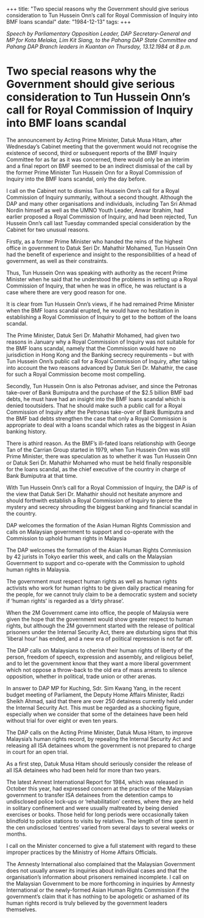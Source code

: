+++ 
title: "Two special reasons why the Government should give serious consideration to Tun Hussein Onn’s call for Royal Commission of Inquiry into BMF loans scandal"
date: "1984-12-13"
tags:
+++

_Speech by Parliamentary Opposition Leader, DAP Secretary-General and MP for Kota Melaka, Lim Kit Siang, to the Pahang DAP State Committee and Pahang DAP Branch leaders in Kuantan on Thursday, 13.12.1984 at 8 p.m._

# Two special reasons why the Government should give serious consideration to Tun Hussein Onn’s call for Royal Commission of Inquiry into BMF loans scandal

The announcement by Acting Prime Minister, Datuk Musa Hitam, after Wednesday’s Cabinet meeting that the government would not recognise the existence of second, third or subsequent reports of the BMF Inquiry Committee for as far as it was concerned, there would only be an interim and a final report on BMF seemed to be an indirect dismissal of the call by the former Prime Minister Tun Hussein Onn for a Royal Commission of Inquiry into the BMF loans scandal, only the day before.</u>

I call on the Cabinet not to dismiss Tun Hussein Onn’s call for a Royal Commission of Inquiry summarily, without a second thought. Although the DAP and many other organisations and individuals, including Tan Sri Ahmad Nordin himself as well as the UMNO Youth Leader, Anwar Ibrahim, had earlier proposed a Royal Commission of Inquiry, and had been rejected, Tun Hussein Onn’s call last Tuesday commanded special consideration by the Cabinet for two unusual reasons.

Firstly, as a former Prime Minister who handed the reins of the highest office in government to Datuk Seri Dr. Mahathir Mohamed, Tun Hussein Onn had the benefit of experience and insight to the responsibilities of a head of government, as well as their constraints.

Thus, Tun Hussein Onn was speaking with authority as the recent Prime Minister when he said that he understood the problems in setting up a Royal Commission of Inquiry, that when he was in office, he was reluctant is a case where there are very good reason for one.

It is clear from Tun Hussein Onn’s views, if he had remained Prime Minister when the BMF loans scandal erupted, he would have no hesitation in establishing a Royal Commission of Inquiry to get to the bottom of the loans scandal.

The Prime Minister, Datuk Seri Dr. Mahathir Mohamed, had given two reasons in January why a Royal Commission of Inquiry was not suitable for the BMF loans scandal, namely that the Commission would have no jurisdiction in Hong Kong and the Banking secrecy requirements – but with Tun Hussein Onn’s public call for a Royal Commission of Inquiry, after taking into account the two reasons advanced by Datuk Seri Dr. Mahathir, the case for such a Royal Commission become most compelling.

Secondly, Tun Hussein Onn is also Petronas adviser, and since the Petronas take-over of Bank Bumiputra and the purchase of the $2.5 billion BMF bad debts, he must have had an insight into the BMF loans scandal which is denied tooutsiders. That he should make such a public call for a Royal Commission of Inquiry after the Petronas take-over of Bank Bumiputra and the BMF bad debts strengthen the case that only a Royal Commission is appropriate to deal with a loans scandal which rates as the biggest in Asian banking history.

There is athird reason. As the BMF’s ill-fated loans relationship with George Tan of the Carrian Group started in 1979, when Tun Hussein Onn was still Prime Minister, there was speculation as to whether it was Tun Hussein Onn or Datuk Seri Dr. Mahathir Mohamed who must be held finally responsible for the loans scandal, as the chief executive of the country in charge of Bank Bumiputra at that time.

With Tun Hussein Onn’s call for a Royal Commission of Inquiry, the DAP is of the view that Datuk Seri Dr. Mahathir should not hesitate anymore and should forthwith establish a Royal Commission of Inquiry to pierce the mystery and secrecy shrouding the biggest banking and financial scandal in the country.

DAP welcomes the formation of the Asian Human Rights Commission and calls on Malaysian government to support and co-operate with the Commission to uphold human rights in Malaysia

The DAP welcomes the formation of the Asian Human Rights Commission by 42 jurists in Tokyo earlier this week, and calls on the Malaysian Government to support and co-operate with the Commission to uphold human rights in Malaysia.

The government must respect human rights as well as human rights activists who work for human rights to be given daily practical meaning for the people, for we cannot truly claim to be a democratic system and society if ‘human rights’ is regarded as a ‘dirty phrase’.

When the 2M Government came into office, the people of Malaysia were given the hope that the government would show greater respect to human rights, but although the 2M government started with the release of political prisoners under the Internal Security Act, there are disturbing signs that this ‘liberal hour’ has ended, and a new era of political repression is not far off.

The DAP calls on Malaysians to cherish their human rights of liberty of the person, freedom of speech, expression and assembly, and religious belief, and to let the government know that they want a more liberal government which not oppose a throw-back to the old era of mass arrests to silence opposition, whether in political, trade union or other arenas.

In answer to DAP MP for Kuching, Sdr. Sim Kwang Yang, in the recent budget meeting of Parliament, the Deputy Home Affairs Minister, Radzi Sheikh Ahmad, said that there are over 250 detainess currently held under the Internal Security Act. This must be regarded as a shocking figure, especially when we consider that some of the detainees have been held without trial for over eight or even ten years.

The DAP calls on the Acting Prime Minister, Datuk Musa Hitam, to improve Malaysia’s human rights record, by repealing the Internal Security Act and releasing all ISA detainees whom the government is not prepared to charge in court for an open trial.

As a first step, Datuk Musa Hitam should seriously consider the release of all ISA detainees who had been held for more than two years.

The latest Amnest International Report for 1984, which was released in October this year, had expressed concern at the practice of the Malaysian government to transfer ISA detainees from the detention camps to undisclosed police lock-ups or ‘rehabilitation’ centres, where they are held in solitary confinement and were usually maltreated by being denied exercises or books. Those held for long periods were occasionally taken blindfold to police stations to visits by relatives. The length of time spent in the cen undisclosed ‘centres’ varied from several days to several weeks or months.

I call on the Minister concerned to give a full statement with regard to these improper practices by the Ministry of Home Affairs Officials.

The Amnesty International also complained that the Malaysian Government does not usually answer its inquiries about individual cases and that the organisation’s information about prisoners remained incomplete. I call on the Malaysian Government to be more forthcoming in inquiries by Amnesty International or the newly-formed Asian Human Rights Commission if the government’s claim that it has nothing to be apologetic or ashamed of its human rights record is truly believed by the government leaders themselves.
 
